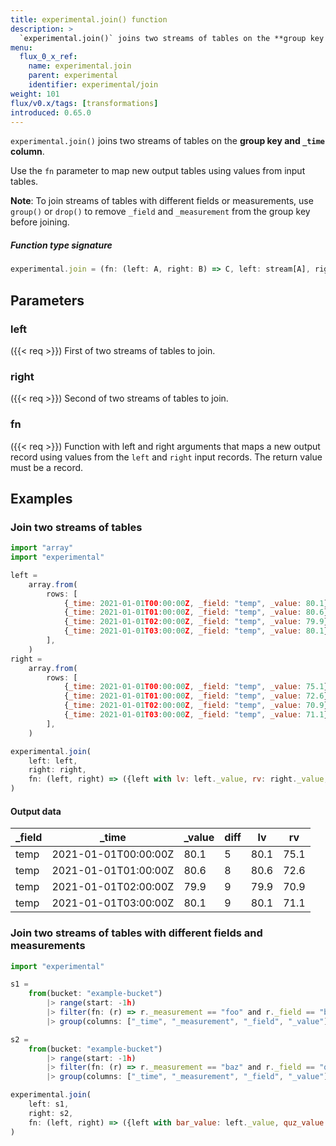 ```yaml
---
title: experimental.join() function
description: >
  `experimental.join()` joins two streams of tables on the **group key and `_time` column**.
menu:
  flux_0_x_ref:
    name: experimental.join
    parent: experimental
    identifier: experimental/join
weight: 101
flux/v0.x/tags: [transformations]
introduced: 0.65.0
---
```


<!------------------------------------------------------------------------------

IMPORTANT: This page was generated from comments in the Flux source code. Any
edits made directly to this page will be overwritten the next time the
documentation is generated. 

To make updates to this documentation, update the function comments above the
function definition in the Flux source code:

https://github.com/influxdata/flux/blob/master/stdlib/experimental/experimental.flux#L392-L396

Contributing to Flux: https://github.com/influxdata/flux#contributing
Fluxdoc syntax: https://github.com/influxdata/flux/blob/master/docs/fluxdoc.md

------------------------------------------------------------------------------->

`experimental.join()` joins two streams of tables on the **group key and `_time` column**.

Use the `fn` parameter to map new output tables using values from input tables.

**Note**: To join streams of tables with different fields or measurements,
use `group()` or `drop()` to remove `_field` and `_measurement` from the
group key before joining.

##### Function type signature

```js
experimental.join = (fn: (left: A, right: B) => C, left: stream[A], right: stream[B]) => stream[C] where A: Record, B: Record, C: Record
```

## Parameters

### left

({{< req >}})
First of two streams of tables to join.

### right

({{< req >}})
Second of two streams of tables to join.

### fn

({{< req >}})
Function with left and right arguments that maps a new output record
using values from the `left` and `right` input records.
The return value must be a record.


## Examples


### Join two streams of tables

```js
import "array"
import "experimental"

left =
    array.from(
        rows: [
            {_time: 2021-01-01T00:00:00Z, _field: "temp", _value: 80.1},
            {_time: 2021-01-01T01:00:00Z, _field: "temp", _value: 80.6},
            {_time: 2021-01-01T02:00:00Z, _field: "temp", _value: 79.9},
            {_time: 2021-01-01T03:00:00Z, _field: "temp", _value: 80.1},
        ],
    )
right =
    array.from(
        rows: [
            {_time: 2021-01-01T00:00:00Z, _field: "temp", _value: 75.1},
            {_time: 2021-01-01T01:00:00Z, _field: "temp", _value: 72.6},
            {_time: 2021-01-01T02:00:00Z, _field: "temp", _value: 70.9},
            {_time: 2021-01-01T03:00:00Z, _field: "temp", _value: 71.1},
        ],
    )

experimental.join(
    left: left,
    right: right,
    fn: (left, right) => ({left with lv: left._value, rv: right._value, diff: left._value - right._value}),
)
```


#### Output data

| _field  | _time                | _value  | diff  | lv   | rv   |
| ------- | -------------------- | ------- | ----- | ---- | ---- |
| temp    | 2021-01-01T00:00:00Z | 80.1    | 5     | 80.1 | 75.1 |
| temp    | 2021-01-01T01:00:00Z | 80.6    | 8     | 80.6 | 72.6 |
| temp    | 2021-01-01T02:00:00Z | 79.9    | 9     | 79.9 | 70.9 |
| temp    | 2021-01-01T03:00:00Z | 80.1    | 9     | 80.1 | 71.1 |


### Join two streams of tables with different fields and measurements

```js
import "experimental"

s1 =
    from(bucket: "example-bucket")
        |> range(start: -1h)
        |> filter(fn: (r) => r._measurement == "foo" and r._field == "bar")
        |> group(columns: ["_time", "_measurement", "_field", "_value"], mode: "except")

s2 =
    from(bucket: "example-bucket")
        |> range(start: -1h)
        |> filter(fn: (r) => r._measurement == "baz" and r._field == "quz")
        |> group(columns: ["_time", "_measurement", "_field", "_value"], mode: "except")

experimental.join(
    left: s1,
    right: s2,
    fn: (left, right) => ({left with bar_value: left._value, quz_value: right._value}),
)
```

